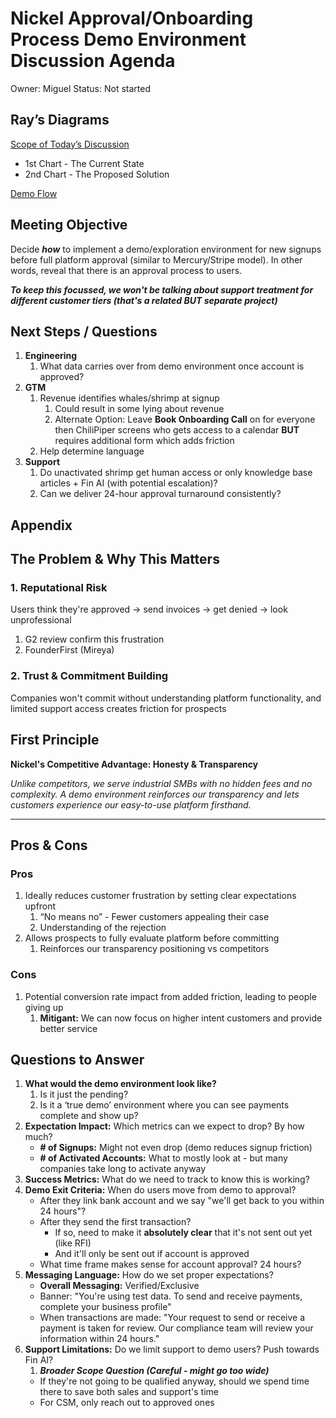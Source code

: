 # Nickel Approval/Onboarding Process Demo Environment Discussion Agenda

Owner: Miguel
Status: Not started

## **Ray’s Diagrams**

[Scope of Today’s Discussion](https://www.figma.com/board/8i6GpdLTwmTNW3zBlj3B4B/Untitled?node-id=0-1&p=f&t=16ALdSgZ1abfvWpO-0)

- 1st Chart - The Current State
- 2nd Chart - The Proposed Solution

[Demo Flow](https://www.figma.com/design/eltA55LdsxVEN3nOi3OnEK/Demo-Environment?node-id=0-1&p=f&t=pDOoMjcwqeRJKFAV-0)

## **Meeting Objective**

Decide ***how*** to implement a demo/exploration environment for new signups before full platform approval (similar to Mercury/Stripe model). In other words, reveal that there is an approval process to users.

***To keep this focussed, we won't be talking about support treatment for different customer tiers (that's a related BUT separate project)***

## Next Steps / Questions

1. **Engineering**
    1. What data carries over from demo environment once account is approved?
2. **GTM**
    1. Revenue identifies whales/shrimp at signup 
        1. Could result in some lying about revenue
        2. Alternate Option: Leave **Book Onboarding Call** on for everyone then ChiliPiper screens who gets access to a calendar **BUT** requires additional form which adds friction
    2. Help determine language
3. **Support**
    1. Do unactivated shrimp get human access or only knowledge base articles + Fin AI (with potential escalation)?
    2. Can we deliver 24-hour approval turnaround consistently?

## **Appendix**

## The Problem & Why This Matters

### 1. Reputational Risk

Users think they're approved → send invoices → get denied → look unprofessional

1. G2 review confirm this frustration
2. FounderFirst (Mireya)

### 2. Trust & Commitment Building

Companies won't commit without understanding platform functionality, and limited support access creates friction for prospects

## First Principle

**Nickel's Competitive Advantage: Honesty & Transparency**

*Unlike competitors, we serve industrial SMBs with no hidden fees and no complexity. A demo environment reinforces our transparency and lets customers experience our easy-to-use platform firsthand.*

---

## Pros & Cons

### Pros

1. Ideally reduces customer frustration by setting clear expectations upfront
    1. “No means no” - Fewer customers appealing their case
    2. Understanding of the rejection 
2. Allows prospects to fully evaluate platform before committing
    1. Reinforces our transparency positioning vs competitors

### Cons

1. Potential conversion rate impact from added friction, leading to people giving up
    1. **Mitigant:** We can now focus on higher intent customers and provide better service

## **Questions to Answer**

1. **What would the demo environment look like?**
    1. Is it just the pending? 
    2. Is it a ‘true demo’ environment where you can see payments complete and show up?
2. **Expectation Impact:** Which metrics can we expect to drop? By how much?
    - **# of Signups:** Might not even drop (demo reduces signup friction)
    - **# of Activated Accounts:** What to mostly look at - but many companies take long to activate anyway
3. **Success Metrics:** What do we need to track to know this is working?
4. **Demo Exit Criteria:** When do users move from demo to approval?
    - After they link bank account and we say "we'll get back to you within 24 hours"?
    - After they send the first transaction?
        - If so, need to make it **absolutely clear** that it's not sent out yet (like RFI)
        - And it'll only be sent out if account is approved
    - What time frame makes sense for account approval? 24 hours?
5. **Messaging Language:** How do we set proper expectations?
    - **Overall Messaging:** Verified/Exclusive
    - Banner: "You're using test data. To send and receive payments, complete your business profile"
    - When transactions are made: "Your request to send or receive a payment is taken for review. Our compliance team will review your information within 24 hours."
6. **Support Limitations:** Do we limit support to demo users? Push towards Fin AI?
    1. ***Broader Scope Question (Careful - might go too wide)***
    - If they're not going to be qualified anyway, should we spend time there to save both sales and support's time
    - For CSM, only reach out to approved ones